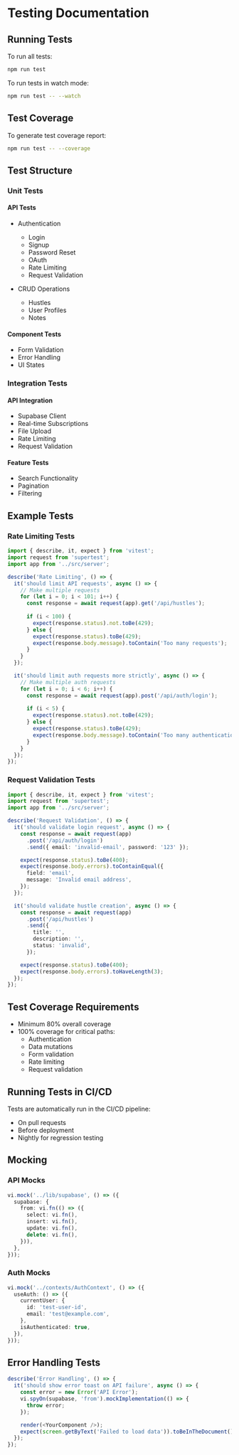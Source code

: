 # Testing Documentation

## Running Tests

To run all tests:
```bash
npm run test
```

To run tests in watch mode:
```bash
npm run test -- --watch
```

## Test Coverage

To generate test coverage report:
```bash
npm run test -- --coverage
```

## Test Structure

### Unit Tests

#### API Tests
- Authentication
  - Login
  - Signup
  - Password Reset
  - OAuth
  - Rate Limiting
  - Request Validation

- CRUD Operations
  - Hustles
  - User Profiles
  - Notes

#### Component Tests
- Form Validation
- Error Handling
- UI States

### Integration Tests

#### API Integration
- Supabase Client
- Real-time Subscriptions
- File Upload
- Rate Limiting
- Request Validation

#### Feature Tests
- Search Functionality
- Pagination
- Filtering

## Example Tests

### Rate Limiting Tests
```typescript
import { describe, it, expect } from 'vitest';
import request from 'supertest';
import app from '../src/server';

describe('Rate Limiting', () => {
  it('should limit API requests', async () => {
    // Make multiple requests
    for (let i = 0; i < 101; i++) {
      const response = await request(app).get('/api/hustles');
      
      if (i < 100) {
        expect(response.status).not.toBe(429);
      } else {
        expect(response.status).toBe(429);
        expect(response.body.message).toContain('Too many requests');
      }
    }
  });

  it('should limit auth requests more strictly', async () => {
    // Make multiple auth requests
    for (let i = 0; i < 6; i++) {
      const response = await request(app).post('/api/auth/login');
      
      if (i < 5) {
        expect(response.status).not.toBe(429);
      } else {
        expect(response.status).toBe(429);
        expect(response.body.message).toContain('Too many authentication attempts');
      }
    }
  });
});
```

### Request Validation Tests
```typescript
import { describe, it, expect } from 'vitest';
import request from 'supertest';
import app from '../src/server';

describe('Request Validation', () => {
  it('should validate login request', async () => {
    const response = await request(app)
      .post('/api/auth/login')
      .send({ email: 'invalid-email', password: '123' });

    expect(response.status).toBe(400);
    expect(response.body.errors).toContainEqual({
      field: 'email',
      message: 'Invalid email address',
    });
  });

  it('should validate hustle creation', async () => {
    const response = await request(app)
      .post('/api/hustles')
      .send({
        title: '',
        description: '',
        status: 'invalid',
      });

    expect(response.status).toBe(400);
    expect(response.body.errors).toHaveLength(3);
  });
});
```

## Test Coverage Requirements

- Minimum 80% overall coverage
- 100% coverage for critical paths:
  - Authentication
  - Data mutations
  - Form validation
  - Rate limiting
  - Request validation

## Running Tests in CI/CD

Tests are automatically run in the CI/CD pipeline:
- On pull requests
- Before deployment
- Nightly for regression testing

## Mocking

### API Mocks
```typescript
vi.mock('../lib/supabase', () => ({
  supabase: {
    from: vi.fn(() => ({
      select: vi.fn(),
      insert: vi.fn(),
      update: vi.fn(),
      delete: vi.fn(),
    })),
  },
}));
```

### Auth Mocks
```typescript
vi.mock('../contexts/AuthContext', () => ({
  useAuth: () => ({
    currentUser: {
      id: 'test-user-id',
      email: 'test@example.com',
    },
    isAuthenticated: true,
  }),
}));
```

## Error Handling Tests

```typescript
describe('Error Handling', () => {
  it('should show error toast on API failure', async () => {
    const error = new Error('API Error');
    vi.spyOn(supabase, 'from').mockImplementation(() => {
      throw error;
    });

    render(<YourComponent />);
    expect(screen.getByText('Failed to load data')).toBeInTheDocument();
  });
});
```